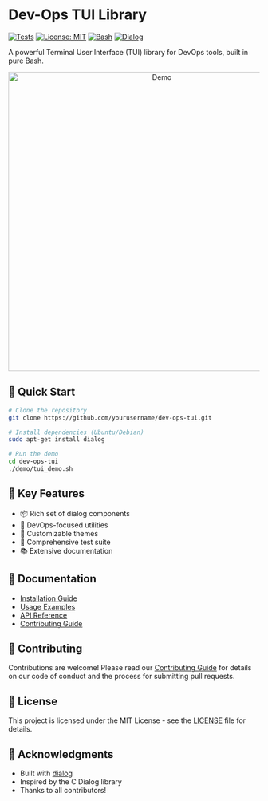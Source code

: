 # Dev-Ops TUI Library

[![Tests](https://github.com/yourusername/dev-ops-tui/actions/workflows/test.yml/badge.svg)](https://github.com/yourusername/dev-ops-tui/actions/workflows/test.yml)
[![License: MIT](https://img.shields.io/badge/License-MIT-yellow.svg)](https://opensource.org/licenses/MIT)
[![Bash](https://img.shields.io/badge/Bash-4.0%2B-brightgreen)](https://www.gnu.org/software/bash/)
[![Dialog](https://img.shields.io/badge/Dialog-Required-blue)](https://invisible-island.net/dialog/)

A powerful Terminal User Interface (TUI) library for DevOps tools, built in pure Bash.

<p align="center">
  <img src="docs/images/demo.gif" alt="Demo" width="600">
</p>

## 🚀 Quick Start

```bash
# Clone the repository
git clone https://github.com/yourusername/dev-ops-tui.git

# Install dependencies (Ubuntu/Debian)
sudo apt-get install dialog

# Run the demo
cd dev-ops-tui
./demo/tui_demo.sh
```

## 🎯 Key Features

- 📦 Rich set of dialog components
- 🔧 DevOps-focused utilities
- 🎨 Customizable themes
- 🧪 Comprehensive test suite
- 📚 Extensive documentation

## 📖 Documentation

- [Installation Guide](docs/installation.md)
- [Usage Examples](docs/examples.md)
- [API Reference](docs/api.md)
- [Contributing Guide](CONTRIBUTING.md)

## 🤝 Contributing

Contributions are welcome! Please read our [Contributing Guide](CONTRIBUTING.md) for details on our code of conduct and the process for submitting pull requests.

## 📄 License

This project is licensed under the MIT License - see the [LICENSE](LICENSE) file for details.

## 🙏 Acknowledgments

- Built with [dialog](https://invisible-island.net/dialog/)
- Inspired by the C Dialog library
- Thanks to all contributors! 